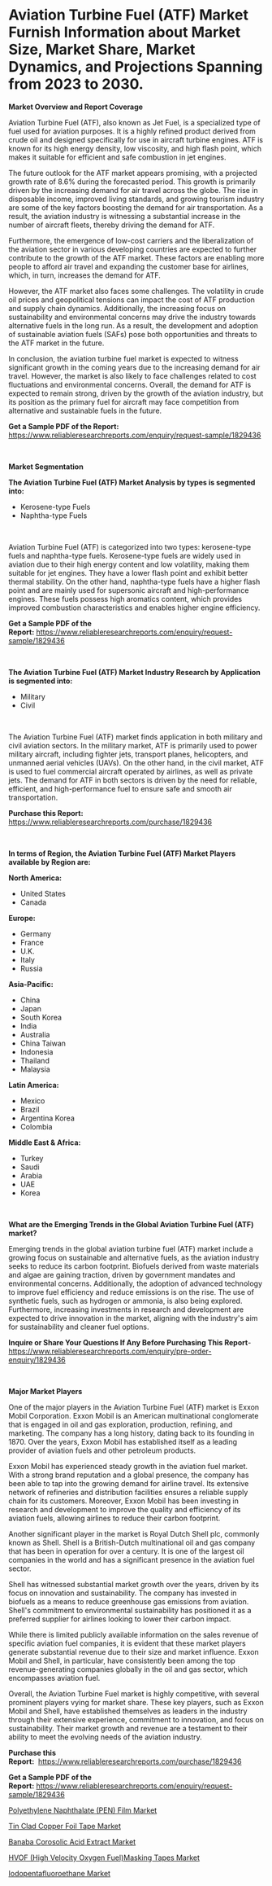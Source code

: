 <p><h1>Aviation Turbine Fuel (ATF) Market Furnish Information about Market Size, Market Share, Market Dynamics, and Projections Spanning from 2023 to 2030.</h1></p><p><strong>Market Overview and Report Coverage</strong></p>
<p><p>Aviation Turbine Fuel (ATF), also known as Jet Fuel, is a specialized type of fuel used for aviation purposes. It is a highly refined product derived from crude oil and designed specifically for use in aircraft turbine engines. ATF is known for its high energy density, low viscosity, and high flash point, which makes it suitable for efficient and safe combustion in jet engines.</p><p>The future outlook for the ATF market appears promising, with a projected growth rate of 8.6% during the forecasted period. This growth is primarily driven by the increasing demand for air travel across the globe. The rise in disposable income, improved living standards, and growing tourism industry are some of the key factors boosting the demand for air transportation. As a result, the aviation industry is witnessing a substantial increase in the number of aircraft fleets, thereby driving the demand for ATF.</p><p>Furthermore, the emergence of low-cost carriers and the liberalization of the aviation sector in various developing countries are expected to further contribute to the growth of the ATF market. These factors are enabling more people to afford air travel and expanding the customer base for airlines, which, in turn, increases the demand for ATF.</p><p>However, the ATF market also faces some challenges. The volatility in crude oil prices and geopolitical tensions can impact the cost of ATF production and supply chain dynamics. Additionally, the increasing focus on sustainability and environmental concerns may drive the industry towards alternative fuels in the long run. As a result, the development and adoption of sustainable aviation fuels (SAFs) pose both opportunities and threats to the ATF market in the future.</p><p>In conclusion, the aviation turbine fuel market is expected to witness significant growth in the coming years due to the increasing demand for air travel. However, the market is also likely to face challenges related to cost fluctuations and environmental concerns. Overall, the demand for ATF is expected to remain strong, driven by the growth of the aviation industry, but its position as the primary fuel for aircraft may face competition from alternative and sustainable fuels in the future.</p></p>
<p><strong>Get a Sample PDF of the Report:</strong> <a href="https://www.reliableresearchreports.com/enquiry/request-sample/1829436">https://www.reliableresearchreports.com/enquiry/request-sample/1829436</a></p>
<p>&nbsp;</p>
<p><strong>Market Segmentation</strong></p>
<p><strong>The Aviation Turbine Fuel (ATF) Market Analysis by types is segmented into:</strong></p>
<p><ul><li>Kerosene-type Fuels</li><li>Naphtha-type Fuels</li></ul></p>
<p>&nbsp;</p>
<p><p>Aviation Turbine Fuel (ATF) is categorized into two types: kerosene-type fuels and naphtha-type fuels. Kerosene-type fuels are widely used in aviation due to their high energy content and low volatility, making them suitable for jet engines. They have a lower flash point and exhibit better thermal stability. On the other hand, naphtha-type fuels have a higher flash point and are mainly used for supersonic aircraft and high-performance engines. These fuels possess high aromatics content, which provides improved combustion characteristics and enables higher engine efficiency.</p></p>
<p><strong>Get a Sample PDF of the Report:</strong>&nbsp;<a href="https://www.reliableresearchreports.com/enquiry/request-sample/1829436">https://www.reliableresearchreports.com/enquiry/request-sample/1829436</a></p>
<p>&nbsp;</p>
<p><strong>The Aviation Turbine Fuel (ATF) Market Industry Research by Application is segmented into:</strong></p>
<p><ul><li>Military</li><li>Civil</li></ul></p>
<p>&nbsp;</p>
<p><p>The Aviation Turbine Fuel (ATF) market finds application in both military and civil aviation sectors. In the military market, ATF is primarily used to power military aircraft, including fighter jets, transport planes, helicopters, and unmanned aerial vehicles (UAVs). On the other hand, in the civil market, ATF is used to fuel commercial aircraft operated by airlines, as well as private jets. The demand for ATF in both sectors is driven by the need for reliable, efficient, and high-performance fuel to ensure safe and smooth air transportation.</p></p>
<p><strong>Purchase this Report:</strong>&nbsp; <a href="https://www.reliableresearchreports.com/purchase/1829436">https://www.reliableresearchreports.com/purchase/1829436</a></p>
<p>&nbsp;</p>
<p><strong>In terms of Region, the Aviation Turbine Fuel (ATF) Market Players available by Region are:</strong></p>
<p>
    <p> <strong> North America: </strong>
        <ul>
            <li>United States</li>
            <li>Canada</li>
        </ul>
        </p> 
    <p> <strong> Europe: </strong>
        <ul>
            <li>Germany</li>
            <li>France</li>
            <li>U.K.</li>
            <li>Italy</li>
            <li>Russia</li>
        </ul>
        </p> 
    <p> <strong> Asia-Pacific: </strong>
        <ul>
            <li>China</li>
            <li>Japan</li>
            <li>South Korea</li>
            <li>India</li>
            <li>Australia</li>
            <li>China Taiwan</li>
            <li>Indonesia</li>
            <li>Thailand</li>
            <li>Malaysia</li>
        </ul>
        </p> 
    <p> <strong> Latin America: </strong>
        <ul>
            <li>Mexico</li>
            <li>Brazil</li>
            <li>Argentina Korea</li>
            <li>Colombia</li>
        </ul>
        </p> 
    <p> <strong> Middle East & Africa: </strong>
        <ul>
            <li>Turkey</li>
            <li>Saudi</li>
            <li>Arabia</li>
            <li>UAE</li>
            <li>Korea</li>
        </ul>
    </p>
    </p>
<p>&nbsp;</p>
<p><strong>What are the Emerging Trends in the Global Aviation Turbine Fuel (ATF) market?</strong></p>
<p><p>Emerging trends in the global aviation turbine fuel (ATF) market include a growing focus on sustainable and alternative fuels, as the aviation industry seeks to reduce its carbon footprint. Biofuels derived from waste materials and algae are gaining traction, driven by government mandates and environmental concerns. Additionally, the adoption of advanced technology to improve fuel efficiency and reduce emissions is on the rise. The use of synthetic fuels, such as hydrogen or ammonia, is also being explored. Furthermore, increasing investments in research and development are expected to drive innovation in the market, aligning with the industry's aim for sustainability and cleaner fuel options.</p></p>
<p><strong>Inquire or Share Your Questions If Any Before Purchasing This Report</strong>- <a href="https://www.reliableresearchreports.com/enquiry/pre-order-enquiry/1829436">https://www.reliableresearchreports.com/enquiry/pre-order-enquiry/1829436</a></p>
<p>&nbsp;</p>
<p><strong>Major Market Players</strong></p>
<p><p>One of the major players in the Aviation Turbine Fuel (ATF) market is Exxon Mobil Corporation. Exxon Mobil is an American multinational conglomerate that is engaged in oil and gas exploration, production, refining, and marketing. The company has a long history, dating back to its founding in 1870. Over the years, Exxon Mobil has established itself as a leading provider of aviation fuels and other petroleum products.</p><p>Exxon Mobil has experienced steady growth in the aviation fuel market. With a strong brand reputation and a global presence, the company has been able to tap into the growing demand for airline travel. Its extensive network of refineries and distribution facilities ensures a reliable supply chain for its customers. Moreover, Exxon Mobil has been investing in research and development to improve the quality and efficiency of its aviation fuels, allowing airlines to reduce their carbon footprint.</p><p>Another significant player in the market is Royal Dutch Shell plc, commonly known as Shell. Shell is a British-Dutch multinational oil and gas company that has been in operation for over a century. It is one of the largest oil companies in the world and has a significant presence in the aviation fuel sector.</p><p>Shell has witnessed substantial market growth over the years, driven by its focus on innovation and sustainability. The company has invested in biofuels as a means to reduce greenhouse gas emissions from aviation. Shell's commitment to environmental sustainability has positioned it as a preferred supplier for airlines looking to lower their carbon impact.</p><p>While there is limited publicly available information on the sales revenue of specific aviation fuel companies, it is evident that these market players generate substantial revenue due to their size and market influence. Exxon Mobil and Shell, in particular, have consistently been among the top revenue-generating companies globally in the oil and gas sector, which encompasses aviation fuel.</p><p>Overall, the Aviation Turbine Fuel market is highly competitive, with several prominent players vying for market share. These key players, such as Exxon Mobil and Shell, have established themselves as leaders in the industry through their extensive experience, commitment to innovation, and focus on sustainability. Their market growth and revenue are a testament to their ability to meet the evolving needs of the aviation industry.</p></p>
<p><strong>Purchase this Report:</strong>&nbsp;&nbsp;<a href="https://www.reliableresearchreports.com/purchase/1829436">https://www.reliableresearchreports.com/purchase/1829436</a></p>
<p></p>
<p><strong>Get a Sample PDF of the Report:</strong>&nbsp;<a href="https://www.reliableresearchreports.com/enquiry/request-sample/1829436">https://www.reliableresearchreports.com/enquiry/request-sample/1829436</a></p>
<p><p><a href="https://github.com/mahnoor2003/Market-Research-Report-List-2/blob/main/polyethylene-naphthalate-pen-film-market.md">Polyethylene Naphthalate (PEN) Film Market</a></p><p><a href="https://github.com/abdelrhmankishk22/Market-Research-Report-List-2/blob/main/tin-clad-copper-foil-tape-market.md">Tin Clad Copper Foil Tape Market</a></p><p><a href="https://github.com/maliyahmorrow6654/Market-Research-Report-List-2/blob/main/banaba-corosolic-acid-extract-market.md">Banaba Corosolic Acid Extract Market</a></p><p><a href="https://github.com/marloy8/Market-Research-Report-List-2/blob/main/hvof-high-velocity-oxygen-fuelmasking-tapes-market.md">HVOF (High Velocity Oxygen Fuel)Masking Tapes Market</a></p><p><a href="https://github.com/aliciawhite5576/Market-Research-Report-List-2/blob/main/iodopentafluoroethane-market.md">Iodopentafluoroethane Market</a></p></p>